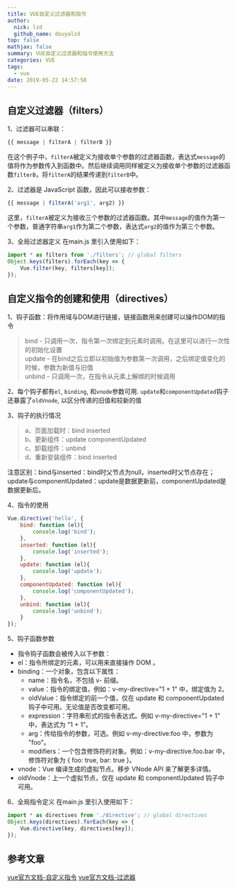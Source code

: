 ```yaml
---
title: VUE自定义过滤器和指令
author:
  nick: lzd
  github_name: douyalzd
top: false
mathjax: false
summary: VUE自定义过滤器和指令使用方法
categories: VUE
tags:
  - vue
date: 2019-05-22 14:57:58
---
```


## 自定义过滤器（filters）
1、过滤器可以串联：
```javascript
{{ message | filterA | filterB }}
```

在这个例子中，`filterA`被定义为接收单个参数的过滤器函数，表达式`message`的值将作为参数传入到函数中。然后继续调用同样被定义为接收单个参数的过滤器函数`filterB`，将`filterA`的结果传递到`filterB`中。

2、过滤器是 JavaScript 函数，因此可以接收参数：
```javascript
{{ message | filterA('arg1', arg2) }}
```

这里，`filterA`被定义为接收三个参数的过滤器函数。其中`message`的值作为第一个参数，普通字符串`arg1`作为第二个参数，表达式`arg2`的值作为第三个参数。

3、全局过滤器定义
在main.js 里引入使用如下：
```javascript
import * as filters from './filters'; // global filters
Object.keys(filters).forEach(key => {
    Vue.filter(key, filters[key]);
});
```

## 自定义指令的创建和使用（directives）
1、钩子函数：将作用域与DOM进行链接，链接函数用来创建可以操作DOM的指令
> bind - 只调用一次，指令第一次绑定到元素时调用。在这里可以进行一次性的初始化设置  
> update - 在bind之后立即以初始值为参数第一次调用，之后绑定值变化的时候，参数为新值与旧值  
> unbind - 只调用一次，在指令从元素上解绑的时候调用

2、每个钩子都有`el`, `binding`, 和`vnode`参数可用. `update`和`componentUpdated`钩子还暴露了`oldVnode`, 以区分传递的旧值和较新的值

3、钩子的执行情况
> a、页面加载时：bind inserted  
> b、更新组件：update componentUpdated  
> c、卸载组件：unbind  
> d、重新安装组件：bind inserted

注意区别：bind与inserted：bind时父节点为null，inserted时父节点存在；update与componentUpdated：update是数据更新前，componentUpdated是数据更新后。

4、指令的使用
```javascript
Vue.directive('hello', {
    bind: function (el){
        console.log('bind');
    },
    inserted: function (el){
        console.log('inserted');
    },
    update: function (el){
        console.log('update');
    },
    componentUpdated: function (el){
        console.log('componentUpdated');
    },
    unbind: function (el){
        console.log('unbind');
    }
});
```

5、钩子函数参数
* 指令钩子函数会被传入以下参数：
* el：指令所绑定的元素，可以用来直接操作 DOM 。
* binding：一个对象，包含以下属性：
    - name：指令名，不包括 v- 前缀。
    - value：指令的绑定值，例如：v-my-directive="1 + 1" 中，绑定值为 2。
    - oldValue：指令绑定的前一个值，仅在 update 和 componentUpdated 钩子中可用。无论值是否改变都可用。
    - expression：字符串形式的指令表达式。例如 v-my-directive="1 + 1" 中，表达式为 "1 + 1"。
    - arg：传给指令的参数，可选。例如 v-my-directive:foo 中，参数为 "foo"。
    - modifiers：一个包含修饰符的对象。例如：v-my-directive.foo.bar 中，修饰符对象为 { foo: true, bar: true }。
* vnode：Vue 编译生成的虚拟节点。移步 VNode API 来了解更多详情。
* oldVnode：上一个虚拟节点，仅在 update 和 componentUpdated 钩子中可用。

6、全局指令定义
在main.js 里引入使用如下：
```javascript
import * as directives from './directive'; // global directives
Object.keys(directives).forEach(key => {
    Vue.directive(key, directives[key]);
});
```

## 参考文章
[vue官方文档-自定义指令](https://cn.vuejs.org/v2/guide/custom-directive.html)
[vue官方文档-过滤器](https://cn.vuejs.org/v2/guide/filters.html)